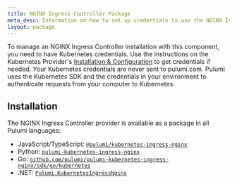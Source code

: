 ```yaml
---
title: NGINX Ingress Controller Package
meta_desc: Information on how to set up credentials to use the NGINX Ingress Controller Package component.
layout: package
---
```


To manage an NGINX Ingress Controller installation with this component, you need to have Kubernetes credentials. Use the instructions on the Kubernetes Provider's [Installation & Configuration](/registry/packages/kubernetes/installation-configuration) to get credentials if needed. Your Kubernetes credentials are never sent to pulumi.com. Pulumi uses the Kubernetes SDK and the credentials in your environment to authenticate requests from your computer to Kubernetes.

## Installation

The NGINX Ingress Controller provider is available as a package in all Pulumi languages:

* JavaScript/TypeScript: [`@pulumi/kubernetes-ingress-nginx`](https://www.npmjs.com/package/@pulumi/kubernetes-ingress-nginx)
* Python: [`pulumi-kubernetes-ingress-nginx`](https://pypi.org/project/pulumi-kubernetes-ingress-nginx/)
* Go: [`github.com/pulumi/pulumi-kubernetes-ingress-nginx/sdk/go/kubernetes`](https://github.com/pulumi/pulumi-kubernetes-ingress-nginx)
* .NET: [`Pulumi.KubernetesIngressNginx`](https://www.nuget.org/packages/Pulumi.KubernetesIngressNginx)

